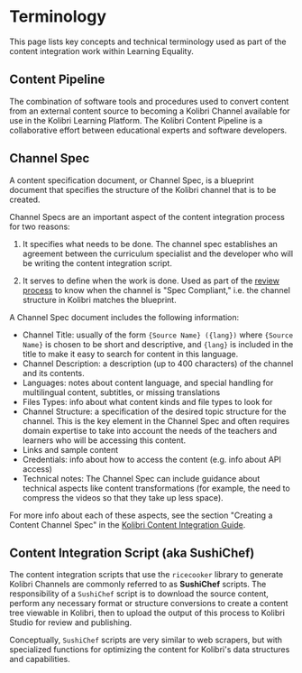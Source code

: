 Terminology
===========

This page lists key concepts and technical terminology used as part of the
content integration work within Learning Equality.


Content Pipeline
----------------
The combination of software tools and procedures used to convert content
from an external content source to becoming a Kolibri Channel available
for use in the Kolibri Learning Platform. The Kolibri Content Pipeline is
a collaborative effort between educational experts and software developers.



Channel Spec
------------
A content specification document, or Channel Spec, is a blueprint document
that specifies the structure of the Kolibri channel that is to be created.

Channel Specs are an important aspect of the content integration process for two reasons:

1. It specifies what needs to be done.
   The channel spec establishes an agreement between the curriculum specialist
   and the developer who will be writing the content integration script.

2. It serves to define when the work is done.
   Used as part of the [review process](reviewing_channels.md) to know when the
   channel is "Spec Compliant," i.e. the channel structure in Kolibri matches the blueprint.

A Channel Spec document includes the following information:

 - Channel Title: usually of the form `{Source Name} ({lang})` where `{Source Name}`
   is chosen to be short and descriptive, and `{lang}` is included in the title
   to make it easy to search for content in this language.
 - Channel Description: a description (up to 400 characters) of the channel and its contents.
 - Languages: notes about content language, and special handling for multilingual content, subtitles, or missing translations
 - Files Types: info about what content kinds and file types to look for
 - Channel Structure: a specification of the desired topic structure for the channel.
   This is the key element in the Channel Spec and often requires domain expertise
   to take into account the needs of the teachers and learners who will be accessing this content.
 - Links and sample content
 - Credentials: info about how to access the content (e.g. info about API access)
 - Technical notes: The Channel Spec can include guidance about technical aspects
   like content transformations (for example, the need to compress the videos so that they take up less space).

For more info about each of these aspects, see the section "Creating a Content Channel Spec"
in the [Kolibri Content Integration Guide](https://learningequality.org/r/integration-guide).


Content Integration Script (aka SushiChef)
------------------------------------------
The content integration scripts that use the `ricecooker` library to
generate Kolibri Channels are commonly referred to as **SushiChef**
scripts. The responsibility of a `SushiChef` script is to download the source
content, perform any necessary format or structure conversions to create
a content tree viewable in Kolibri, then to upload the output of this
process to Kolibri Studio for review and publishing.

Conceptually, `SushiChef` scripts are very similar to web scrapers,
but with specialized functions for optimizing the content for Kolibri's
data structures and capabilities.
